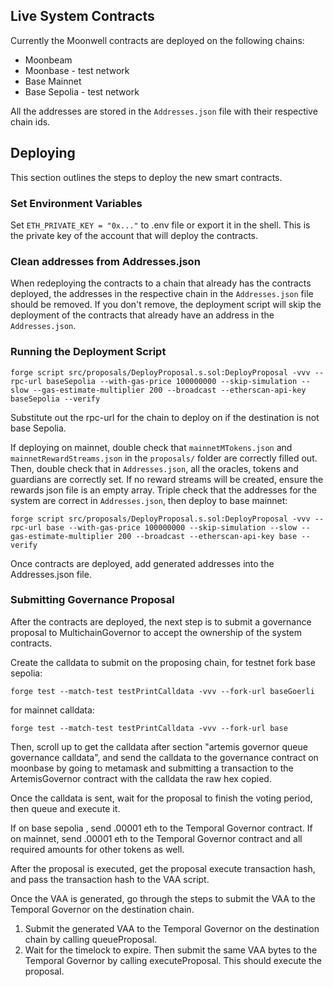 ## Live System Contracts

Currently the Moonwell contracts are deployed on the following chains:

- Moonbeam
- Moonbase - test network
- Base Mainnet
- Base Sepolia - test network

All the addresses are stored in the `Addresses.json` file with their respective
chain ids.

## Deploying

This section outlines the steps to deploy the new smart contracts.

### Set Environment Variables

Set `ETH_PRIVATE_KEY = "0x..."` to .env file or export it in the shell. This is
the private key of the account that will deploy the contracts.

### Clean addresses from Addresses.json

When redeploying the contracts to a chain that already has the contracts
deployed, the addresses in the respective chain in the `Addresses.json` file
should be removed. If you don't remove, the deployment script will skip the
deployment of the contracts that already have an address in the
`Addresses.json`.

### Running the Deployment Script

`forge script src/proposals/DeployProposal.s.sol:DeployProposal -vvv --rpc-url baseSepolia --with-gas-price 100000000 --skip-simulation --slow --gas-estimate-multiplier 200 --broadcast --etherscan-api-key baseSepolia --verify`

Substitute out the rpc-url for the chain to deploy on if the destination is not
base Sepolia.

If deploying on mainnet, double check that `mainnetMTokens.json` and
`mainnetRewardStreams.json` in the `proposals/` folder are correctly filled out.
Then, double check that in `Addresses.json`, all the oracles, tokens and
guardians are correctly set. If no reward streams will be created, ensure the
rewards json file is an empty array. Triple check that the addresses for the
system are correct in `Addresses.json`, then deploy to base mainnet:

`forge script src/proposals/DeployProposal.s.sol:DeployProposal -vvv --rpc-url base --with-gas-price 100000000 --skip-simulation --slow --gas-estimate-multiplier 200 --broadcast --etherscan-api-key base --verify`

Once contracts are deployed, add generated addresses into the Addresses.json
file.

### Submitting Governance Proposal

After the contracts are deployed, the next step is to submit a governance
proposal to MultichainGovernor to accept the ownership of the system contracts.

Create the calldata to submit on the proposing chain, for testnet fork base
sepolia:

`forge test --match-test testPrintCalldata -vvv --fork-url baseGoerli`

for mainnet calldata:

`forge test --match-test testPrintCalldata -vvv --fork-url base`

Then, scroll up to get the calldata after section "artemis governor queue
governance calldata", and send the calldata to the governance contract on
moonbase by going to metamask and submitting a transaction to the
ArtemisGovernor contract with the calldata the raw hex copied.

Once the calldata is sent, wait for the proposal to finish the voting period,
then queue and execute it.

If on base sepolia , send .00001 eth to the Temporal Governor contract. If on
mainnet, send .00001 eth to the Temporal Governor contract and all required
amounts for other tokens as well.

After the proposal is executed, get the proposal execute transaction hash, and
pass the transaction hash to the VAA script.

Once the VAA is generated, go through the steps to submit the VAA to the
Temporal Governor on the destination chain.

1. Submit the generated VAA to the Temporal Governor on the destination chain by
   calling queueProposal.
2. Wait for the timelock to expire. Then submit the same VAA bytes to the
   Temporal Governor by calling executeProposal. This should execute the
   proposal.
